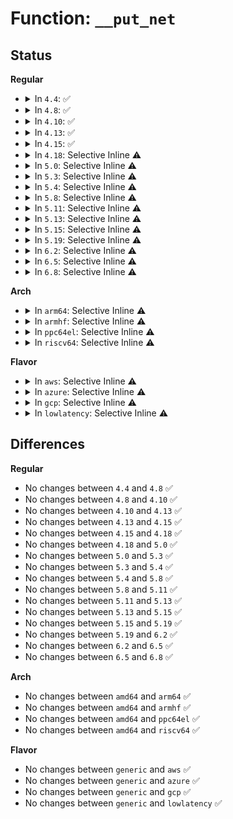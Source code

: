 # Function: <code>__put_net</code>

## Status
<b>Regular</b>
<ul>
<li>
<details>
<summary>In <code>4.4</code>: ✅</summary>

```c
void __put_net(struct net *net);
```

**Collision:** Unique Global

**Inline:** No

**Transformation:** False

**Instances:**

```
In net/core/net_namespace.c (ffffffff8170fbd0)
Location: net/core/net_namespace.c:453
Inline: False
Direct callers:
  - kernel/nsproxy.c:free_nsproxy
  - kernel/audit.c:audit_send_reply_thread
  - kernel/audit.c:audit_send_list
  - fs/proc/proc_net.c:seq_release_net
  - fs/proc/proc_net.c:single_release_net
  - fs/proc/proc_net.c:proc_tgid_net_readdir
  - fs/proc/proc_net.c:proc_tgid_net_lookup
  - fs/proc/proc_net.c:proc_tgid_net_getattr
  - fs/proc/proc_net.c:single_open_net
  - net/core/sock.c:sk_destruct
  - net/core/net_namespace.c:rtnl_net_newid
  - net/core/net_namespace.c:netns_put
  - net/core/net_namespace.c:netns_install
  - net/core/net_namespace.c:rtnl_net_getid
  - net/core/rtnetlink.c:do_setlink
  - net/core/rtnetlink.c:do_setlink
  - net/core/rtnetlink.c:rtnl_newlink
  - net/core/rtnetlink.c:rtnl_newlink
```
**Symbols:**

```
ffffffff8170fbd0-ffffffff8170fc35: __put_net (STB_GLOBAL)
```
</details>
</li>
<li>
<details>
<summary>In <code>4.8</code>: ✅</summary>

```c
void __put_net(struct net *net);
```

**Collision:** Unique Global

**Inline:** No

**Transformation:** False

**Instances:**

```
In net/core/net_namespace.c (ffffffff81777500)
Location: net/core/net_namespace.c:453
Inline: False
Direct callers:
  - kernel/nsproxy.c:free_nsproxy
  - kernel/audit.c:audit_send_reply_thread
  - kernel/audit.c:audit_send_list
  - fs/proc/proc_net.c:proc_tgid_net_readdir
  - fs/proc/proc_net.c:proc_tgid_net_getattr
  - fs/proc/proc_net.c:proc_tgid_net_lookup
  - fs/proc/proc_net.c:single_release_net
  - fs/proc/proc_net.c:seq_release_net
  - fs/proc/proc_net.c:single_open_net
  - drivers/net/ppp/ppp_generic.c:ppp_destroy_channel
  - net/core/sock.c:__sk_destruct
  - net/core/net_namespace.c:netns_install
  - net/core/net_namespace.c:netns_put
  - net/core/net_namespace.c:rtnl_net_getid
  - net/core/net_namespace.c:rtnl_net_newid
  - net/core/rtnetlink.c:rtnl_newlink
  - net/core/rtnetlink.c:rtnl_newlink
  - net/core/rtnetlink.c:do_setlink
  - net/core/rtnetlink.c:do_setlink
```
**Symbols:**

```
ffffffff81777500-ffffffff81777565: __put_net (STB_GLOBAL)
```
</details>
</li>
<li>
<details>
<summary>In <code>4.10</code>: ✅</summary>

```c
void __put_net(struct net *net);
```

**Collision:** Unique Global

**Inline:** No

**Transformation:** False

**Instances:**

```
In net/core/net_namespace.c (ffffffff817a4580)
Location: net/core/net_namespace.c:484
Inline: False
Direct callers:
  - kernel/nsproxy.c:free_nsproxy
  - kernel/audit.c:audit_send_reply_thread
  - kernel/audit.c:audit_send_list
  - fs/proc/proc_net.c:proc_tgid_net_readdir
  - fs/proc/proc_net.c:proc_tgid_net_getattr
  - fs/proc/proc_net.c:proc_tgid_net_lookup
  - fs/proc/proc_net.c:single_release_net
  - fs/proc/proc_net.c:seq_release_net
  - fs/proc/proc_net.c:single_open_net
  - drivers/net/ppp/ppp_generic.c:ppp_destroy_channel
  - net/core/sock.c:__sk_destruct
  - net/core/net_namespace.c:netns_install
  - net/core/net_namespace.c:netns_put
  - net/core/net_namespace.c:rtnl_net_getid
  - net/core/net_namespace.c:rtnl_net_newid
  - net/core/rtnetlink.c:rtnl_newlink
  - net/core/rtnetlink.c:rtnl_newlink
  - net/core/rtnetlink.c:do_setlink
  - net/core/rtnetlink.c:do_setlink
```
**Symbols:**

```
ffffffff817a4580-ffffffff817a45e5: __put_net (STB_GLOBAL)
```
</details>
</li>
<li>
<details>
<summary>In <code>4.13</code>: ✅</summary>

```c
void __put_net(struct net *net);
```

**Collision:** Unique Global

**Inline:** No

**Transformation:** False

**Instances:**

```
In net/core/net_namespace.c (ffffffff817c2720)
Location: net/core/net_namespace.c:523
Inline: False
Direct callers:
  - kernel/nsproxy.c:free_nsproxy
  - kernel/audit.c:audit_receive_msg
  - kernel/audit.c:audit_send_reply_thread
  - kernel/audit.c:audit_send_list
  - kernel/audit.c:kauditd_thread
  - kernel/audit.c:auditd_conn_free
  - fs/proc/proc_net.c:proc_tgid_net_readdir
  - fs/proc/proc_net.c:proc_tgid_net_getattr
  - fs/proc/proc_net.c:proc_tgid_net_lookup
  - fs/proc/proc_net.c:single_release_net
  - fs/proc/proc_net.c:seq_release_net
  - fs/proc/proc_net.c:single_open_net
  - drivers/net/ppp/ppp_generic.c:ppp_destroy_channel
  - net/core/sock.c:__sk_destruct
  - net/core/net_namespace.c:netns_install
  - net/core/net_namespace.c:netns_put
  - net/core/net_namespace.c:rtnl_net_getid
  - net/core/net_namespace.c:rtnl_net_newid
  - net/core/rtnetlink.c:rtnl_newlink
  - net/core/rtnetlink.c:rtnl_newlink
  - net/core/rtnetlink.c:do_setlink
  - net/core/rtnetlink.c:do_setlink
```
**Symbols:**

```
ffffffff817c2720-ffffffff817c2785: __put_net (STB_GLOBAL)
```
</details>
</li>
<li>
<details>
<summary>In <code>4.15</code>: ✅</summary>

```c
void __put_net(struct net *net);
```

**Collision:** Unique Global

**Inline:** No

**Transformation:** False

**Instances:**

```
In net/core/net_namespace.c (ffffffff8183c060)
Location: net/core/net_namespace.c:524
Inline: False
Direct callers:
  - kernel/nsproxy.c:free_nsproxy
  - kernel/audit.c:audit_receive_msg
  - kernel/audit.c:audit_send_reply_thread
  - kernel/audit.c:audit_send_list
  - kernel/audit.c:kauditd_thread
  - kernel/audit.c:auditd_conn_free
  - fs/proc/proc_net.c:proc_tgid_net_readdir
  - fs/proc/proc_net.c:proc_tgid_net_getattr
  - fs/proc/proc_net.c:proc_tgid_net_lookup
  - fs/proc/proc_net.c:single_release_net
  - fs/proc/proc_net.c:seq_release_net
  - fs/proc/proc_net.c:single_open_net
  - drivers/net/ppp/ppp_generic.c:ppp_destroy_channel
  - net/core/sock.c:__sk_destruct
  - net/core/net_namespace.c:netns_install
  - net/core/net_namespace.c:netns_put
  - net/core/net_namespace.c:rtnl_net_getid
  - net/core/net_namespace.c:rtnl_net_newid
  - net/core/rtnetlink.c:rtnl_getlink
  - net/core/rtnetlink.c:rtnl_newlink
  - net/core/rtnetlink.c:rtnl_newlink
  - net/core/rtnetlink.c:rtnl_dellink
  - net/core/rtnetlink.c:do_setlink
  - net/core/rtnetlink.c:rtnl_dump_ifinfo
  - net/core/rtnetlink.c:get_target_net
```
**Symbols:**

```
ffffffff8183c060-ffffffff8183c0c5: __put_net (STB_GLOBAL)
```
</details>
</li>
<li>
<details>
<summary>In <code>4.18</code>: Selective Inline ⚠️</summary>

```c
void __put_net(struct net *net);
```

**Collision:** Unique Global

**Inline:** Selective

**Transformation:** False

**Instances:**

```
In net/core/net_namespace.c (ffffffff81886c00)
Location: net/core/net_namespace.c:591
Inline: True
Direct callers:
  - kernel/nsproxy.c:free_nsproxy
  - kernel/audit.c:audit_receive_msg
  - kernel/audit.c:audit_send_reply_thread
  - kernel/audit.c:audit_send_list
  - kernel/audit.c:kauditd_thread
  - kernel/audit.c:auditd_conn_free
  - fs/proc/proc_net.c:proc_tgid_net_readdir
  - fs/proc/proc_net.c:proc_tgid_net_getattr
  - fs/proc/proc_net.c:proc_tgid_net_lookup
  - fs/proc/proc_net.c:single_release_net
  - fs/proc/proc_net.c:single_open_net
  - fs/proc/proc_net.c:seq_release_net
  - fs/proc/proc_net.c:seq_open_net
  - drivers/net/ppp/ppp_generic.c:ppp_destroy_channel
  - net/core/sock.c:__sk_destruct
  - net/core/net_namespace.c:netns_install
  - net/core/net_namespace.c:netns_put
  - net/core/net_namespace.c:rtnl_net_getid
  - net/core/net_namespace.c:rtnl_net_newid
  - net/core/net_namespace.c:peernet2id_alloc
  - net/core/rtnetlink.c:rtnl_getlink
  - net/core/rtnetlink.c:rtnl_newlink
  - net/core/rtnetlink.c:rtnl_newlink
  - net/core/rtnetlink.c:rtnl_dellink
  - net/core/rtnetlink.c:do_setlink
  - net/core/rtnetlink.c:rtnl_dump_ifinfo
  - net/core/rtnetlink.c:get_target_net
```
**Symbols:**

```
ffffffff81886c00-ffffffff81886c3c: __put_net (STB_GLOBAL)
```
</details>
</li>
<li>
<details>
<summary>In <code>5.0</code>: Selective Inline ⚠️</summary>

```c
void __put_net(struct net *net);
```

**Collision:** Unique Global

**Inline:** Selective

**Transformation:** False

**Instances:**

```
In net/core/net_namespace.c (ffffffff818a72f0)
Location: net/core/net_namespace.c:591
Inline: True
Direct callers:
  - kernel/nsproxy.c:free_nsproxy
  - kernel/audit.c:audit_receive_msg
  - kernel/audit.c:audit_send_reply_thread
  - kernel/audit.c:audit_send_list
  - kernel/audit.c:kauditd_thread
  - kernel/audit.c:auditd_conn_free
  - fs/proc/proc_net.c:proc_tgid_net_readdir
  - fs/proc/proc_net.c:proc_tgid_net_getattr
  - fs/proc/proc_net.c:proc_tgid_net_lookup
  - fs/proc/proc_net.c:single_release_net
  - fs/proc/proc_net.c:single_open_net
  - fs/proc/proc_net.c:seq_release_net
  - fs/proc/proc_net.c:seq_open_net
  - drivers/net/ppp/ppp_generic.c:ppp_destroy_channel
  - net/core/sock.c:__sk_destruct
  - net/core/net_namespace.c:netns_install
  - net/core/net_namespace.c:netns_put
  - net/core/net_namespace.c:rtnl_net_dumpid
  - net/core/net_namespace.c:rtnl_net_getid
  - net/core/net_namespace.c:rtnl_net_getid
  - net/core/net_namespace.c:rtnl_net_newid
  - net/core/net_namespace.c:peernet2id_alloc
  - net/core/rtnetlink.c:rtnl_getlink
  - net/core/rtnetlink.c:__rtnl_newlink
  - net/core/rtnetlink.c:__rtnl_newlink
  - net/core/rtnetlink.c:rtnl_dellink
  - net/core/rtnetlink.c:do_setlink
  - net/core/rtnetlink.c:rtnl_dump_ifinfo
  - net/core/rtnetlink.c:rtnl_get_net_ns_capable
  - net/core/filter.c:__bpf_sk_lookup
  - net/ipv4/devinet.c:inet_dump_ifaddr
  - net/ipv6/addrconf.c:inet6_rtm_getaddr
  - net/ipv6/addrconf.c:inet6_dump_addr
```
**Symbols:**

```
ffffffff818a72f0-ffffffff818a732c: __put_net (STB_GLOBAL)
```
</details>
</li>
<li>
<details>
<summary>In <code>5.3</code>: Selective Inline ⚠️</summary>

```c
void __put_net(struct net *net);
```

**Collision:** Unique Global

**Inline:** Selective

**Transformation:** False

**Instances:**

```
In net/core/net_namespace.c (ffffffff818f2a40)
Location: net/core/net_namespace.c:635
Inline: True
Direct callers:
  - kernel/nsproxy.c:free_nsproxy
  - kernel/audit.c:audit_receive_msg
  - kernel/audit.c:audit_send_reply_thread
  - kernel/audit.c:audit_send_list
  - kernel/audit.c:kauditd_thread
  - kernel/audit.c:auditd_conn_free
  - fs/fs_context.c:put_fs_context
  - fs/proc/proc_net.c:proc_tgid_net_readdir
  - fs/proc/proc_net.c:proc_tgid_net_getattr
  - fs/proc/proc_net.c:proc_tgid_net_lookup
  - fs/proc/proc_net.c:single_release_net
  - fs/proc/proc_net.c:single_open_net
  - fs/proc/proc_net.c:seq_release_net
  - fs/proc/proc_net.c:seq_open_net
  - drivers/net/ppp/ppp_generic.c:ppp_destroy_channel
  - net/core/sock.c:__sk_destruct
  - net/core/net_namespace.c:netns_install
  - net/core/net_namespace.c:netns_put
  - net/core/net_namespace.c:rtnl_net_dumpid
  - net/core/net_namespace.c:rtnl_net_getid
  - net/core/net_namespace.c:rtnl_net_getid
  - net/core/net_namespace.c:rtnl_net_newid
  - net/core/net_namespace.c:peernet2id_alloc
  - net/core/flow_dissector.c:skb_flow_dissector_prog_query
  - net/core/rtnetlink.c:rtnl_getlink
  - net/core/rtnetlink.c:__rtnl_newlink
  - net/core/rtnetlink.c:__rtnl_newlink
  - net/core/rtnetlink.c:rtnl_dellink
  - net/core/rtnetlink.c:do_setlink
  - net/core/rtnetlink.c:rtnl_dump_ifinfo
  - net/core/rtnetlink.c:rtnl_get_net_ns_capable
  - net/core/filter.c:__bpf_skc_lookup
  - net/ipv4/devinet.c:inet_dump_ifaddr
  - net/ipv6/addrconf.c:inet6_rtm_getaddr
  - net/ipv6/addrconf.c:inet6_dump_addr
```
**Symbols:**

```
ffffffff818f2a40-ffffffff818f2a7c: __put_net (STB_GLOBAL)
```
</details>
</li>
<li>
<details>
<summary>In <code>5.4</code>: Selective Inline ⚠️</summary>

```c
void __put_net(struct net *net);
```

**Collision:** Unique Global

**Inline:** Selective

**Transformation:** False

**Instances:**

```
In net/core/net_namespace.c (ffffffff819249a0)
Location: net/core/net_namespace.c:638
Inline: True
Direct callers:
  - kernel/nsproxy.c:free_nsproxy
  - kernel/audit.c:audit_receive_msg
  - kernel/audit.c:audit_send_reply_thread
  - kernel/audit.c:audit_send_list
  - kernel/audit.c:kauditd_thread
  - kernel/audit.c:auditd_conn_free
  - fs/fs_context.c:put_fs_context
  - fs/proc/proc_net.c:proc_tgid_net_readdir
  - fs/proc/proc_net.c:proc_tgid_net_getattr
  - fs/proc/proc_net.c:proc_tgid_net_lookup
  - fs/proc/proc_net.c:single_release_net
  - fs/proc/proc_net.c:single_open_net
  - fs/proc/proc_net.c:seq_release_net
  - fs/proc/proc_net.c:seq_open_net
  - drivers/net/ppp/ppp_generic.c:ppp_destroy_channel
  - net/core/sock.c:__sk_destruct
  - net/core/net_namespace.c:netns_install
  - net/core/net_namespace.c:netns_put
  - net/core/net_namespace.c:rtnl_net_dumpid
  - net/core/net_namespace.c:rtnl_net_getid
  - net/core/net_namespace.c:rtnl_net_getid
  - net/core/net_namespace.c:rtnl_net_newid
  - net/core/net_namespace.c:peernet2id_alloc
  - net/core/flow_dissector.c:skb_flow_dissector_prog_query
  - net/core/rtnetlink.c:rtnl_getlink
  - net/core/rtnetlink.c:__rtnl_newlink
  - net/core/rtnetlink.c:__rtnl_newlink
  - net/core/rtnetlink.c:rtnl_dellink
  - net/core/rtnetlink.c:do_setlink
  - net/core/rtnetlink.c:rtnl_dump_ifinfo
  - net/core/rtnetlink.c:rtnl_get_net_ns_capable
  - net/core/filter.c:__bpf_skc_lookup
  - net/ipv4/devinet.c:inet_dump_ifaddr
  - net/ipv6/addrconf.c:inet6_rtm_getaddr
  - net/ipv6/addrconf.c:inet6_dump_addr
```
**Symbols:**

```
ffffffff819249a0-ffffffff819249dc: __put_net (STB_GLOBAL)
```
</details>
</li>
<li>
<details>
<summary>In <code>5.8</code>: Selective Inline ⚠️</summary>

```c
void __put_net(struct net *net);
```

**Collision:** Unique Global

**Inline:** Selective

**Transformation:** False

**Instances:**

```
In net/core/net_namespace.c (ffffffff819f8d46)
Location: net/core/net_namespace.c:644
Inline: True
Inline callers:
  - net/core/net_namespace.c:netns_install
  - net/core/net_namespace.c:netns_install
  - net/core/net_namespace.c:netns_put
  - net/core/net_namespace.c:netns_put
  - net/core/net_namespace.c:rtnl_net_dumpid
  - net/core/net_namespace.c:rtnl_net_dumpid
  - net/core/net_namespace.c:rtnl_net_getid
  - net/core/net_namespace.c:rtnl_net_getid
  - net/core/net_namespace.c:rtnl_net_getid
  - net/core/net_namespace.c:rtnl_net_getid
  - net/core/net_namespace.c:rtnl_net_newid
  - net/core/net_namespace.c:rtnl_net_newid
  - net/core/net_namespace.c:peernet2id_alloc
  - net/core/net_namespace.c:peernet2id_alloc
Direct callers:
  - kernel/nsproxy.c:free_nsproxy
  - kernel/nsproxy.c:create_new_namespaces
  - kernel/audit.c:audit_send_reply_thread
  - kernel/audit.c:audit_send_list_thread
  - kernel/audit.c:kauditd_thread
  - kernel/audit.c:auditd_conn_free
  - kernel/auditfilter.c:audit_list_rules_send
  - kernel/bpf/net_namespace.c:netns_bpf_link_create
  - kernel/bpf/net_namespace.c:netns_bpf_link_create
  - kernel/bpf/net_namespace.c:netns_bpf_prog_query
  - fs/fs_context.c:put_fs_context
  - fs/proc/proc_net.c:proc_tgid_net_readdir
  - fs/proc/proc_net.c:proc_tgid_net_getattr
  - fs/proc/proc_net.c:proc_tgid_net_lookup
  - fs/proc/proc_net.c:single_release_net
  - fs/proc/proc_net.c:single_open_net
  - fs/proc/proc_net.c:bpf_iter_fini_seq_net
  - fs/proc/proc_net.c:seq_release_net
  - fs/proc/proc_net.c:seq_open_net
  - drivers/net/ppp/ppp_generic.c:ppp_destroy_channel
  - net/core/sock.c:__sk_destruct
  - net/core/rtnetlink.c:rtnl_getlink
  - net/core/rtnetlink.c:__rtnl_newlink
  - net/core/rtnetlink.c:__rtnl_newlink
  - net/core/rtnetlink.c:rtnl_dellink
  - net/core/rtnetlink.c:do_setlink
  - net/core/rtnetlink.c:rtnl_dump_ifinfo
  - net/core/rtnetlink.c:rtnl_get_net_ns_capable
  - net/core/filter.c:__bpf_skc_lookup
  - net/core/devlink.c:devlink_nl_cmd_reload
  - net/core/devlink.c:devlink_netns_get
  - net/ipv4/devinet.c:inet_dump_ifaddr
  - net/ipv6/addrconf.c:inet6_rtm_getaddr
  - net/ipv6/addrconf.c:inet6_dump_addr
```
**Symbols:**

```
ffffffff819f7fb0-ffffffff819f7fec: __put_net (STB_GLOBAL)
```
</details>
</li>
<li>
<details>
<summary>In <code>5.11</code>: Selective Inline ⚠️</summary>

```c
void __put_net(struct net *net);
```

**Collision:** Unique Global

**Inline:** Selective

**Transformation:** False

**Instances:**

```
In net/core/net_namespace.c (ffffffff819f881c)
Location: net/core/net_namespace.c:645
Inline: True
Inline callers:
  - net/core/net_namespace.c:netns_install
  - net/core/net_namespace.c:netns_install
  - net/core/net_namespace.c:netns_put
  - net/core/net_namespace.c:netns_put
  - net/core/net_namespace.c:rtnl_net_dumpid
  - net/core/net_namespace.c:rtnl_net_dumpid
  - net/core/net_namespace.c:rtnl_net_getid
  - net/core/net_namespace.c:rtnl_net_getid
  - net/core/net_namespace.c:rtnl_net_getid
  - net/core/net_namespace.c:rtnl_net_getid
  - net/core/net_namespace.c:rtnl_net_newid
  - net/core/net_namespace.c:rtnl_net_newid
  - net/core/net_namespace.c:peernet2id_alloc
  - net/core/net_namespace.c:peernet2id_alloc
Direct callers:
  - kernel/nsproxy.c:free_nsproxy
  - kernel/nsproxy.c:create_new_namespaces
  - kernel/audit.c:audit_send_reply_thread
  - kernel/audit.c:audit_send_list_thread
  - kernel/audit.c:kauditd_thread
  - kernel/audit.c:auditd_conn_free
  - kernel/auditfilter.c:audit_list_rules_send
  - kernel/bpf/net_namespace.c:netns_bpf_link_create
  - kernel/bpf/net_namespace.c:netns_bpf_link_create
  - kernel/bpf/net_namespace.c:netns_bpf_prog_query
  - fs/fs_context.c:put_fs_context
  - fs/proc/proc_net.c:proc_tgid_net_readdir
  - fs/proc/proc_net.c:proc_tgid_net_getattr
  - fs/proc/proc_net.c:proc_tgid_net_lookup
  - fs/proc/proc_net.c:single_release_net
  - fs/proc/proc_net.c:single_open_net
  - fs/proc/proc_net.c:bpf_iter_fini_seq_net
  - fs/proc/proc_net.c:seq_release_net
  - fs/proc/proc_net.c:seq_open_net
  - drivers/net/ppp/ppp_generic.c:ppp_destroy_channel
  - net/core/sock.c:__sk_destruct
  - net/core/rtnetlink.c:rtnl_getlink
  - net/core/rtnetlink.c:__rtnl_newlink
  - net/core/rtnetlink.c:__rtnl_newlink
  - net/core/rtnetlink.c:rtnl_dellink
  - net/core/rtnetlink.c:do_setlink
  - net/core/rtnetlink.c:rtnl_dump_ifinfo
  - net/core/rtnetlink.c:rtnl_get_net_ns_capable
  - net/core/filter.c:__bpf_skc_lookup
  - net/core/devlink.c:devlink_nl_cmd_reload
  - net/core/devlink.c:devlink_netns_get
  - net/ipv4/devinet.c:inet_dump_ifaddr
  - net/ipv6/addrconf.c:inet6_rtm_getaddr
  - net/ipv6/addrconf.c:inet6_dump_addr
```
**Symbols:**

```
ffffffff819f7a10-ffffffff819f7a4c: __put_net (STB_GLOBAL)
```
</details>
</li>
<li>
<details>
<summary>In <code>5.13</code>: Selective Inline ⚠️</summary>

```c
void __put_net(struct net *net);
```

**Collision:** Unique Global

**Inline:** Selective

**Transformation:** False

**Instances:**

```
In net/core/net_namespace.c (ffffffff819df04c)
Location: net/core/net_namespace.c:636
Inline: True
Inline callers:
  - net/core/net_namespace.c:netns_install
  - net/core/net_namespace.c:netns_install
  - net/core/net_namespace.c:netns_put
  - net/core/net_namespace.c:netns_put
  - net/core/net_namespace.c:rtnl_net_dumpid
  - net/core/net_namespace.c:rtnl_net_dumpid
  - net/core/net_namespace.c:rtnl_net_getid
  - net/core/net_namespace.c:rtnl_net_getid
  - net/core/net_namespace.c:rtnl_net_getid
  - net/core/net_namespace.c:rtnl_net_getid
  - net/core/net_namespace.c:rtnl_net_newid
  - net/core/net_namespace.c:rtnl_net_newid
  - net/core/net_namespace.c:peernet2id_alloc
  - net/core/net_namespace.c:peernet2id_alloc
Direct callers:
  - kernel/nsproxy.c:free_nsproxy
  - kernel/nsproxy.c:create_new_namespaces
  - kernel/audit.c:audit_send_reply_thread
  - kernel/audit.c:audit_send_list_thread
  - kernel/audit.c:kauditd_thread
  - kernel/audit.c:auditd_conn_free
  - kernel/auditfilter.c:audit_list_rules_send
  - kernel/bpf/net_namespace.c:netns_bpf_link_create
  - kernel/bpf/net_namespace.c:netns_bpf_link_create
  - kernel/bpf/net_namespace.c:netns_bpf_prog_query
  - fs/fs_context.c:put_fs_context
  - fs/proc/proc_net.c:proc_tgid_net_readdir
  - fs/proc/proc_net.c:proc_tgid_net_getattr
  - fs/proc/proc_net.c:proc_tgid_net_lookup
  - fs/proc/proc_net.c:single_release_net
  - fs/proc/proc_net.c:single_open_net
  - fs/proc/proc_net.c:bpf_iter_fini_seq_net
  - fs/proc/proc_net.c:seq_release_net
  - fs/proc/proc_net.c:seq_open_net
  - drivers/net/ppp/ppp_generic.c:ppp_destroy_channel
  - net/core/sock.c:__sk_destruct
  - net/core/rtnetlink.c:rtnl_getlink
  - net/core/rtnetlink.c:__rtnl_newlink
  - net/core/rtnetlink.c:__rtnl_newlink
  - net/core/rtnetlink.c:rtnl_dellink
  - net/core/rtnetlink.c:do_setlink
  - net/core/rtnetlink.c:rtnl_dump_ifinfo
  - net/core/rtnetlink.c:rtnl_get_net_ns_capable
  - net/core/filter.c:__bpf_skc_lookup
  - net/core/devlink.c:devlink_nl_cmd_reload
  - net/core/devlink.c:devlink_nl_cmd_reload
  - net/ipv4/devinet.c:inet_dump_ifaddr
  - net/ipv6/addrconf.c:inet6_rtm_getaddr
  - net/ipv6/addrconf.c:inet6_dump_addr
```
**Symbols:**

```
ffffffff819ddb90-ffffffff819ddbcc: __put_net (STB_GLOBAL)
```
</details>
</li>
<li>
<details>
<summary>In <code>5.15</code>: Selective Inline ⚠️</summary>

```c
void __put_net(struct net *net);
```

**Collision:** Unique Global

**Inline:** Selective

**Transformation:** False

**Instances:**

```
In net/core/net_namespace.c (ffffffff81a8f42c)
Location: net/core/net_namespace.c:638
Inline: True
Inline callers:
  - net/core/net_namespace.c:netns_install
  - net/core/net_namespace.c:netns_install
  - net/core/net_namespace.c:netns_put
  - net/core/net_namespace.c:netns_put
  - net/core/net_namespace.c:rtnl_net_dumpid
  - net/core/net_namespace.c:rtnl_net_dumpid
  - net/core/net_namespace.c:rtnl_net_getid
  - net/core/net_namespace.c:rtnl_net_getid
  - net/core/net_namespace.c:rtnl_net_getid
  - net/core/net_namespace.c:rtnl_net_getid
  - net/core/net_namespace.c:rtnl_net_newid
  - net/core/net_namespace.c:rtnl_net_newid
  - net/core/net_namespace.c:peernet2id_alloc
  - net/core/net_namespace.c:peernet2id_alloc
Direct callers:
  - kernel/nsproxy.c:free_nsproxy
  - kernel/nsproxy.c:create_new_namespaces
  - kernel/audit.c:audit_send_reply_thread
  - kernel/audit.c:audit_send_list_thread
  - kernel/audit.c:kauditd_thread
  - kernel/audit.c:auditd_conn_free
  - kernel/auditfilter.c:audit_list_rules_send
  - kernel/bpf/net_namespace.c:netns_bpf_link_create
  - kernel/bpf/net_namespace.c:netns_bpf_link_create
  - kernel/bpf/net_namespace.c:netns_bpf_prog_query
  - fs/fs_context.c:put_fs_context
  - fs/proc/proc_net.c:proc_tgid_net_readdir
  - fs/proc/proc_net.c:proc_tgid_net_getattr
  - fs/proc/proc_net.c:proc_tgid_net_lookup
  - fs/proc/proc_net.c:single_release_net
  - fs/proc/proc_net.c:single_open_net
  - fs/proc/proc_net.c:bpf_iter_fini_seq_net
  - fs/proc/proc_net.c:seq_release_net
  - fs/proc/proc_net.c:seq_open_net
  - drivers/net/ppp/ppp_generic.c:ppp_destroy_channel
  - net/core/sock.c:__sk_destruct
  - net/core/rtnetlink.c:rtnl_getlink
  - net/core/rtnetlink.c:__rtnl_newlink
  - net/core/rtnetlink.c:__rtnl_newlink
  - net/core/rtnetlink.c:rtnl_dellink
  - net/core/rtnetlink.c:do_setlink
  - net/core/rtnetlink.c:rtnl_dump_ifinfo
  - net/core/rtnetlink.c:rtnl_get_net_ns_capable
  - net/core/filter.c:__bpf_skc_lookup
  - net/core/devlink.c:devlink_nl_cmd_reload
  - net/core/devlink.c:devlink_nl_cmd_reload
  - net/ipv4/devinet.c:inet_dump_ifaddr
  - net/ipv6/addrconf.c:inet6_rtm_getaddr
  - net/ipv6/addrconf.c:inet6_dump_addr
```
**Symbols:**

```
ffffffff81a8de10-ffffffff81a8de4c: __put_net (STB_GLOBAL)
```
</details>
</li>
<li>
<details>
<summary>In <code>5.19</code>: Selective Inline ⚠️</summary>

```c
void __put_net(struct net *net);
```

**Collision:** Unique Global

**Inline:** Selective

**Transformation:** False

**Instances:**

```
In net/core/net_namespace.c (ffffffff81c05296)
Location: net/core/net_namespace.c:637
Inline: True
Inline callers:
  - net/core/net_namespace.c:netns_install
  - net/core/net_namespace.c:netns_install
  - net/core/net_namespace.c:netns_put
  - net/core/net_namespace.c:netns_put
  - net/core/net_namespace.c:rtnl_net_dumpid
  - net/core/net_namespace.c:rtnl_net_dumpid
  - net/core/net_namespace.c:rtnl_net_getid
  - net/core/net_namespace.c:rtnl_net_getid
  - net/core/net_namespace.c:rtnl_net_getid
  - net/core/net_namespace.c:rtnl_net_getid
  - net/core/net_namespace.c:rtnl_net_newid
  - net/core/net_namespace.c:rtnl_net_newid
  - net/core/net_namespace.c:peernet2id_alloc
  - net/core/net_namespace.c:peernet2id_alloc
Direct callers:
  - kernel/nsproxy.c:free_nsproxy
  - kernel/nsproxy.c:create_new_namespaces
  - kernel/audit.c:audit_send_reply_thread
  - kernel/audit.c:audit_send_list_thread
  - kernel/audit.c:kauditd_thread
  - kernel/audit.c:auditd_conn_free
  - kernel/auditfilter.c:audit_list_rules_send
  - kernel/bpf/net_namespace.c:netns_bpf_link_create
  - kernel/bpf/net_namespace.c:netns_bpf_link_create
  - kernel/bpf/net_namespace.c:netns_bpf_prog_query
  - fs/fs_context.c:put_fs_context
  - fs/proc/proc_net.c:proc_tgid_net_readdir
  - fs/proc/proc_net.c:proc_tgid_net_getattr
  - fs/proc/proc_net.c:proc_tgid_net_lookup
  - fs/proc/proc_net.c:single_release_net
  - fs/proc/proc_net.c:single_open_net
  - fs/proc/proc_net.c:bpf_iter_fini_seq_net
  - fs/proc/proc_net.c:seq_release_net
  - fs/proc/proc_net.c:seq_open_net
  - net/core/sock.c:__sk_destruct
  - net/core/rtnetlink.c:rtnl_getlink
  - net/core/rtnetlink.c:rtnl_newlink_create
  - net/core/rtnetlink.c:rtnl_newlink_create
  - net/core/rtnetlink.c:rtnl_dellink
  - net/core/rtnetlink.c:do_setlink
  - net/core/rtnetlink.c:rtnl_dump_ifinfo
  - net/core/rtnetlink.c:rtnl_get_net_ns_capable
  - net/core/filter.c:__bpf_skc_lookup
  - net/core/devlink.c:devlink_nl_cmd_reload
  - net/core/devlink.c:devlink_nl_cmd_reload
  - net/ipv4/devinet.c:inet_dump_ifaddr
  - net/ipv6/addrconf.c:inet6_rtm_getaddr
  - net/ipv6/addrconf.c:inet6_dump_addr
```
**Symbols:**

```
ffffffff81c03a50-ffffffff81c03aa4: __put_net (STB_GLOBAL)
```
</details>
</li>
<li>
<details>
<summary>In <code>6.2</code>: Selective Inline ⚠️</summary>

```c
void __put_net(struct net *net);
```

**Collision:** Unique Global

**Inline:** Selective

**Transformation:** False

**Instances:**

```
In net/core/net_namespace.c (ffffffff81db4b26)
Location: net/core/net_namespace.c:656
Inline: True
Inline callers:
  - net/core/net_namespace.c:netns_install
  - net/core/net_namespace.c:netns_install
  - net/core/net_namespace.c:netns_put
  - net/core/net_namespace.c:netns_put
  - net/core/net_namespace.c:rtnl_net_dumpid
  - net/core/net_namespace.c:rtnl_net_dumpid
  - net/core/net_namespace.c:rtnl_net_getid
  - net/core/net_namespace.c:rtnl_net_getid
  - net/core/net_namespace.c:rtnl_net_getid
  - net/core/net_namespace.c:rtnl_net_getid
  - net/core/net_namespace.c:rtnl_net_newid
  - net/core/net_namespace.c:rtnl_net_newid
  - net/core/net_namespace.c:peernet2id_alloc
  - net/core/net_namespace.c:peernet2id_alloc
Direct callers:
  - kernel/nsproxy.c:free_nsproxy
  - kernel/nsproxy.c:create_new_namespaces
  - kernel/audit.c:audit_send_reply_thread
  - kernel/audit.c:audit_send_list_thread
  - kernel/audit.c:kauditd_thread
  - kernel/audit.c:auditd_conn_free
  - kernel/auditfilter.c:audit_list_rules_send
  - kernel/bpf/net_namespace.c:netns_bpf_link_create
  - kernel/bpf/net_namespace.c:netns_bpf_link_create
  - kernel/bpf/net_namespace.c:netns_bpf_prog_query
  - fs/fs_context.c:put_fs_context
  - fs/proc/proc_net.c:proc_tgid_net_readdir
  - fs/proc/proc_net.c:proc_tgid_net_getattr
  - fs/proc/proc_net.c:proc_tgid_net_lookup
  - fs/proc/proc_net.c:single_release_net
  - fs/proc/proc_net.c:single_open_net
  - fs/proc/proc_net.c:bpf_iter_fini_seq_net
  - fs/proc/proc_net.c:seq_release_net
  - fs/proc/proc_net.c:seq_open_net
  - net/core/sock.c:__sk_destruct
  - net/core/rtnetlink.c:rtnl_getlink
  - net/core/rtnetlink.c:rtnl_newlink_create
  - net/core/rtnetlink.c:rtnl_newlink_create
  - net/core/rtnetlink.c:rtnl_dellink
  - net/core/rtnetlink.c:do_setlink
  - net/core/rtnetlink.c:rtnl_dump_ifinfo
  - net/core/rtnetlink.c:rtnl_get_net_ns_capable
  - net/core/filter.c:__bpf_skc_lookup
  - net/core/devlink.c:devlink_nl_cmd_reload
  - net/core/devlink.c:devlink_nl_cmd_reload
  - net/ipv4/devinet.c:inet_dump_ifaddr
  - net/ipv6/addrconf.c:inet6_rtm_getaddr
  - net/ipv6/addrconf.c:inet6_dump_addr
```
**Symbols:**

```
ffffffff81db30f0-ffffffff81db3144: __put_net (STB_GLOBAL)
```
</details>
</li>
<li>
<details>
<summary>In <code>6.5</code>: Selective Inline ⚠️</summary>

```c
void __put_net(struct net *net);
```

**Collision:** Unique Global

**Inline:** Selective

**Transformation:** False

**Instances:**

```
In net/core/net_namespace.c (ffffffff81e251c6)
Location: net/core/net_namespace.c:657
Inline: True
Inline callers:
  - net/core/net_namespace.c:netns_install
  - net/core/net_namespace.c:netns_install
  - net/core/net_namespace.c:netns_put
  - net/core/net_namespace.c:netns_put
  - net/core/net_namespace.c:rtnl_net_dumpid
  - net/core/net_namespace.c:rtnl_net_dumpid
  - net/core/net_namespace.c:rtnl_net_getid
  - net/core/net_namespace.c:rtnl_net_getid
  - net/core/net_namespace.c:rtnl_net_getid
  - net/core/net_namespace.c:rtnl_net_getid
  - net/core/net_namespace.c:rtnl_net_newid
  - net/core/net_namespace.c:rtnl_net_newid
  - net/core/net_namespace.c:peernet2id_alloc
  - net/core/net_namespace.c:peernet2id_alloc
Direct callers:
  - kernel/nsproxy.c:free_nsproxy
  - kernel/nsproxy.c:create_new_namespaces
  - kernel/audit.c:audit_send_reply_thread
  - kernel/audit.c:audit_send_list_thread
  - kernel/audit.c:kauditd_thread
  - kernel/audit.c:auditd_conn_free
  - kernel/auditfilter.c:audit_list_rules_send
  - kernel/bpf/net_namespace.c:netns_bpf_link_create
  - kernel/bpf/net_namespace.c:netns_bpf_link_create
  - kernel/bpf/net_namespace.c:netns_bpf_prog_query
  - fs/fs_context.c:put_fs_context
  - fs/proc/proc_net.c:proc_tgid_net_readdir
  - fs/proc/proc_net.c:proc_tgid_net_getattr
  - fs/proc/proc_net.c:proc_tgid_net_lookup
  - fs/proc/proc_net.c:single_release_net
  - fs/proc/proc_net.c:single_open_net
  - fs/proc/proc_net.c:bpf_iter_fini_seq_net
  - fs/proc/proc_net.c:seq_release_net
  - fs/proc/proc_net.c:seq_open_net
  - net/core/sock.c:__sk_destruct
  - net/core/rtnetlink.c:rtnl_getlink
  - net/core/rtnetlink.c:rtnl_newlink_create
  - net/core/rtnetlink.c:rtnl_newlink_create
  - net/core/rtnetlink.c:rtnl_dellink
  - net/core/rtnetlink.c:do_setlink
  - net/core/rtnetlink.c:rtnl_dump_ifinfo
  - net/core/rtnetlink.c:rtnl_get_net_ns_capable
  - net/core/filter.c:__bpf_skc_lookup
  - net/ipv4/devinet.c:inet_dump_ifaddr
  - net/ipv6/addrconf.c:inet6_rtm_getaddr
  - net/ipv6/addrconf.c:inet6_dump_addr
  - net/devlink/dev.c:devlink_nl_cmd_reload
  - net/devlink/dev.c:devlink_nl_cmd_reload
```
**Symbols:**

```
ffffffff81e236c0-ffffffff81e23714: __put_net (STB_GLOBAL)
```
</details>
</li>
<li>
<details>
<summary>In <code>6.8</code>: Selective Inline ⚠️</summary>

```c
void __put_net(struct net *net);
```

**Collision:** Unique Global

**Inline:** Selective

**Transformation:** False

**Instances:**

```
In net/core/net_namespace.c (ffffffff81ee3126)
Location: net/core/net_namespace.c:661
Inline: True
Inline callers:
  - net/core/net_namespace.c:netns_install
  - net/core/net_namespace.c:netns_install
  - net/core/net_namespace.c:netns_put
  - net/core/net_namespace.c:netns_put
  - net/core/net_namespace.c:rtnl_net_dumpid
  - net/core/net_namespace.c:rtnl_net_dumpid
  - net/core/net_namespace.c:rtnl_net_getid
  - net/core/net_namespace.c:rtnl_net_getid
  - net/core/net_namespace.c:rtnl_net_getid
  - net/core/net_namespace.c:rtnl_net_getid
  - net/core/net_namespace.c:rtnl_net_newid
  - net/core/net_namespace.c:rtnl_net_newid
  - net/core/net_namespace.c:peernet2id_alloc
  - net/core/net_namespace.c:peernet2id_alloc
Direct callers:
  - kernel/nsproxy.c:free_nsproxy
  - kernel/nsproxy.c:create_new_namespaces
  - kernel/audit.c:audit_send_reply_thread
  - kernel/audit.c:audit_send_list_thread
  - kernel/audit.c:kauditd_thread
  - kernel/audit.c:auditd_conn_free
  - kernel/auditfilter.c:audit_list_rules_send
  - kernel/bpf/net_namespace.c:netns_bpf_link_create
  - kernel/bpf/net_namespace.c:netns_bpf_link_create
  - kernel/bpf/net_namespace.c:netns_bpf_prog_query
  - fs/fs_context.c:put_fs_context
  - fs/proc/proc_net.c:proc_tgid_net_readdir
  - fs/proc/proc_net.c:proc_tgid_net_getattr
  - fs/proc/proc_net.c:proc_tgid_net_lookup
  - fs/proc/proc_net.c:single_release_net
  - fs/proc/proc_net.c:single_open_net
  - fs/proc/proc_net.c:bpf_iter_fini_seq_net
  - fs/proc/proc_net.c:seq_release_net
  - fs/proc/proc_net.c:seq_open_net
  - drivers/net/netkit.c:netkit_new_link
  - drivers/net/netkit.c:netkit_new_link
  - net/core/sock.c:__sk_destruct
  - net/core/rtnetlink.c:rtnl_getlink
  - net/core/rtnetlink.c:rtnl_newlink_create
  - net/core/rtnetlink.c:rtnl_newlink_create
  - net/core/rtnetlink.c:rtnl_dellink
  - net/core/rtnetlink.c:do_setlink
  - net/core/rtnetlink.c:rtnl_dump_ifinfo
  - net/core/rtnetlink.c:rtnl_get_net_ns_capable
  - net/core/filter.c:__bpf_skc_lookup
  - net/ipv4/devinet.c:inet_dump_ifaddr
  - net/xfrm/xfrm_state_bpf.c:bpf_xdp_get_xfrm_state
  - net/ipv6/addrconf.c:inet6_rtm_getaddr
  - net/ipv6/addrconf.c:inet6_dump_addr
  - net/devlink/dev.c:devlink_nl_reload_doit
  - net/devlink/dev.c:devlink_nl_reload_doit
```
**Symbols:**

```
ffffffff81ee1620-ffffffff81ee1674: __put_net (STB_GLOBAL)
```
</details>
</li>
</ul>
<b>Arch</b>
<ul>
<li>
<details>
<summary>In <code>arm64</code>: Selective Inline ⚠️</summary>

```c
void __put_net(struct net *net);
```

**Collision:** Unique Global

**Inline:** Selective

**Transformation:** False

**Instances:**

```
In net/core/net_namespace.c (ffff800010bc0440)
Location: net/core/net_namespace.c:638
Inline: True
Direct callers:
  - kernel/nsproxy.c:free_nsproxy
  - kernel/audit.c:audit_receive_msg
  - kernel/audit.c:audit_send_reply_thread
  - kernel/audit.c:audit_send_list
  - kernel/audit.c:kauditd_thread
  - kernel/audit.c:auditd_conn_free
  - fs/fs_context.c:put_fs_context
  - fs/proc/proc_net.c:proc_tgid_net_readdir
  - fs/proc/proc_net.c:proc_tgid_net_getattr
  - fs/proc/proc_net.c:proc_tgid_net_lookup
  - fs/proc/proc_net.c:single_release_net
  - fs/proc/proc_net.c:single_open_net
  - fs/proc/proc_net.c:seq_release_net
  - fs/proc/proc_net.c:seq_open_net
  - drivers/net/ppp/ppp_generic.c:ppp_destroy_channel
  - net/core/sock.c:__sk_destruct
  - net/core/net_namespace.c:netns_install
  - net/core/net_namespace.c:netns_put
  - net/core/net_namespace.c:rtnl_net_dumpid
  - net/core/net_namespace.c:rtnl_net_getid
  - net/core/net_namespace.c:rtnl_net_getid
  - net/core/net_namespace.c:rtnl_net_newid
  - net/core/net_namespace.c:peernet2id_alloc
  - net/core/flow_dissector.c:skb_flow_dissector_prog_query
  - net/core/rtnetlink.c:rtnl_getlink
  - net/core/rtnetlink.c:__rtnl_newlink
  - net/core/rtnetlink.c:__rtnl_newlink
  - net/core/rtnetlink.c:rtnl_dellink
  - net/core/rtnetlink.c:do_setlink
  - net/core/rtnetlink.c:rtnl_dump_ifinfo
  - net/core/rtnetlink.c:rtnl_get_net_ns_capable
  - net/core/filter.c:__bpf_skc_lookup
  - net/ipv4/devinet.c:inet_dump_ifaddr
  - net/ipv6/addrconf.c:inet6_rtm_getaddr
  - net/ipv6/addrconf.c:inet6_dump_addr
```
**Symbols:**

```
ffff800010bc0440-ffff800010bc04a8: __put_net (STB_GLOBAL)
```
</details>
</li>
<li>
<details>
<summary>In <code>armhf</code>: Selective Inline ⚠️</summary>

```c
void __put_net(struct net *net);
```

**Collision:** Unique Global

**Inline:** Selective

**Transformation:** False

**Instances:**

```
In net/core/net_namespace.c (c0cdbec4)
Location: net/core/net_namespace.c:638
Inline: True
Direct callers:
  - kernel/nsproxy.c:free_nsproxy
  - kernel/audit.c:audit_receive_msg
  - kernel/audit.c:audit_send_reply_thread
  - kernel/audit.c:audit_send_list
  - kernel/audit.c:kauditd_thread
  - kernel/audit.c:auditd_conn_free
  - fs/fs_context.c:put_fs_context
  - fs/proc/proc_net.c:proc_tgid_net_readdir
  - fs/proc/proc_net.c:proc_tgid_net_getattr
  - fs/proc/proc_net.c:proc_tgid_net_lookup
  - fs/proc/proc_net.c:single_release_net
  - fs/proc/proc_net.c:single_open_net
  - fs/proc/proc_net.c:seq_release_net
  - fs/proc/proc_net.c:seq_open_net
  - drivers/net/ppp/ppp_generic.c:ppp_destroy_channel
  - net/core/sock.c:__sk_destruct
  - net/core/net_namespace.c:netns_install
  - net/core/net_namespace.c:netns_put
  - net/core/net_namespace.c:rtnl_net_dumpid
  - net/core/net_namespace.c:rtnl_net_getid
  - net/core/net_namespace.c:rtnl_net_getid
  - net/core/net_namespace.c:rtnl_net_newid
  - net/core/net_namespace.c:peernet2id_alloc
  - net/core/flow_dissector.c:skb_flow_dissector_prog_query
  - net/core/rtnetlink.c:rtnl_getlink
  - net/core/rtnetlink.c:__rtnl_newlink
  - net/core/rtnetlink.c:__rtnl_newlink
  - net/core/rtnetlink.c:rtnl_dellink
  - net/core/rtnetlink.c:do_setlink
  - net/core/rtnetlink.c:rtnl_dump_ifinfo
  - net/core/rtnetlink.c:rtnl_get_net_ns_capable
  - net/core/filter.c:__bpf_skc_lookup
  - net/ipv4/devinet.c:inet_dump_ifaddr
  - net/ipv6/addrconf.c:inet6_rtm_getaddr
  - net/ipv6/addrconf.c:inet6_dump_addr
```
**Symbols:**

```
c0cdbec4-c0cdbf10: __put_net (STB_GLOBAL)
```
</details>
</li>
<li>
<details>
<summary>In <code>ppc64el</code>: Selective Inline ⚠️</summary>

```c
void __put_net(struct net *net);
```

**Collision:** Unique Global

**Inline:** Selective

**Transformation:** False

**Instances:**

```
In net/core/net_namespace.c (c000000000c99c60)
Location: net/core/net_namespace.c:638
Inline: True
Direct callers:
  - kernel/nsproxy.c:free_nsproxy
  - kernel/audit.c:audit_receive_msg
  - kernel/audit.c:audit_send_reply_thread
  - kernel/audit.c:audit_send_list
  - kernel/audit.c:kauditd_thread
  - kernel/audit.c:auditd_conn_free
  - fs/fs_context.c:put_fs_context
  - fs/proc/proc_net.c:proc_tgid_net_readdir
  - fs/proc/proc_net.c:proc_tgid_net_getattr
  - fs/proc/proc_net.c:proc_tgid_net_lookup
  - fs/proc/proc_net.c:single_release_net
  - fs/proc/proc_net.c:single_open_net
  - fs/proc/proc_net.c:seq_release_net
  - fs/proc/proc_net.c:seq_open_net
  - drivers/net/ppp/ppp_generic.c:ppp_destroy_channel
  - net/core/sock.c:__sk_destruct
  - net/core/net_namespace.c:netns_install
  - net/core/net_namespace.c:netns_put
  - net/core/net_namespace.c:rtnl_net_dumpid
  - net/core/net_namespace.c:rtnl_net_getid
  - net/core/net_namespace.c:rtnl_net_getid
  - net/core/net_namespace.c:rtnl_net_newid
  - net/core/net_namespace.c:peernet2id_alloc
  - net/core/flow_dissector.c:skb_flow_dissector_prog_query
  - net/core/rtnetlink.c:rtnl_getlink
  - net/core/rtnetlink.c:__rtnl_newlink
  - net/core/rtnetlink.c:__rtnl_newlink
  - net/core/rtnetlink.c:rtnl_dellink
  - net/core/rtnetlink.c:do_setlink
  - net/core/rtnetlink.c:rtnl_dump_ifinfo
  - net/core/rtnetlink.c:rtnl_get_net_ns_capable
  - net/core/filter.c:__bpf_skc_lookup
  - net/ipv4/devinet.c:inet_dump_ifaddr
  - net/ipv6/addrconf.c:inet6_rtm_getaddr
  - net/ipv6/addrconf.c:inet6_dump_addr
```
**Symbols:**

```
c000000000c99c60-c000000000c99cdc: __put_net (STB_GLOBAL)
```
</details>
</li>
<li>
<details>
<summary>In <code>riscv64</code>: Selective Inline ⚠️</summary>

```c
void __put_net(struct net *net);
```

**Collision:** Unique Global

**Inline:** Selective

**Transformation:** False

**Instances:**

```
In net/core/net_namespace.c (ffffffe00074df7a)
Location: net/core/net_namespace.c:638
Inline: True
Direct callers:
  - kernel/nsproxy.c:free_nsproxy
  - kernel/audit.c:audit_receive_msg
  - kernel/audit.c:audit_send_reply_thread
  - kernel/audit.c:audit_send_list
  - kernel/audit.c:kauditd_thread
  - kernel/audit.c:auditd_conn_free
  - fs/fs_context.c:put_fs_context
  - fs/proc/proc_net.c:proc_tgid_net_readdir
  - fs/proc/proc_net.c:proc_tgid_net_getattr
  - fs/proc/proc_net.c:proc_tgid_net_lookup
  - fs/proc/proc_net.c:single_release_net
  - fs/proc/proc_net.c:single_open_net
  - fs/proc/proc_net.c:seq_release_net
  - fs/proc/proc_net.c:seq_open_net
  - drivers/net/ppp/ppp_generic.c:ppp_destroy_channel
  - net/core/sock.c:__sk_destruct
  - net/core/net_namespace.c:netns_install
  - net/core/net_namespace.c:netns_put
  - net/core/net_namespace.c:rtnl_net_dumpid
  - net/core/net_namespace.c:rtnl_net_getid
  - net/core/net_namespace.c:rtnl_net_getid
  - net/core/net_namespace.c:rtnl_net_newid
  - net/core/net_namespace.c:peernet2id_alloc
  - net/core/flow_dissector.c:skb_flow_dissector_prog_query
  - net/core/rtnetlink.c:rtnl_getlink
  - net/core/rtnetlink.c:__rtnl_newlink
  - net/core/rtnetlink.c:__rtnl_newlink
  - net/core/rtnetlink.c:rtnl_dellink
  - net/core/rtnetlink.c:do_setlink
  - net/core/rtnetlink.c:rtnl_dump_ifinfo
  - net/core/rtnetlink.c:rtnl_get_net_ns_capable
  - net/core/filter.c:__bpf_skc_lookup
  - net/ipv4/devinet.c:inet_dump_ifaddr
  - net/ipv6/addrconf.c:inet6_rtm_getaddr
  - net/ipv6/addrconf.c:inet6_dump_addr
```
**Symbols:**

```
ffffffe00074df7a-ffffffe00074dfd6: __put_net (STB_GLOBAL)
```
</details>
</li>
</ul>
<b>Flavor</b>
<ul>
<li>
<details>
<summary>In <code>aws</code>: Selective Inline ⚠️</summary>

```c
void __put_net(struct net *net);
```

**Collision:** Unique Global

**Inline:** Selective

**Transformation:** False

**Instances:**

```
In net/core/net_namespace.c (ffffffff818c49a0)
Location: net/core/net_namespace.c:638
Inline: True
Direct callers:
  - kernel/nsproxy.c:free_nsproxy
  - kernel/audit.c:audit_receive_msg
  - kernel/audit.c:audit_send_reply_thread
  - kernel/audit.c:audit_send_list
  - kernel/audit.c:kauditd_thread
  - kernel/audit.c:auditd_conn_free
  - fs/fs_context.c:put_fs_context
  - fs/proc/proc_net.c:proc_tgid_net_readdir
  - fs/proc/proc_net.c:proc_tgid_net_getattr
  - fs/proc/proc_net.c:proc_tgid_net_lookup
  - fs/proc/proc_net.c:single_release_net
  - fs/proc/proc_net.c:single_open_net
  - fs/proc/proc_net.c:seq_release_net
  - fs/proc/proc_net.c:seq_open_net
  - drivers/net/ppp/ppp_generic.c:ppp_destroy_channel
  - net/core/sock.c:__sk_destruct
  - net/core/net_namespace.c:netns_install
  - net/core/net_namespace.c:netns_put
  - net/core/net_namespace.c:rtnl_net_dumpid
  - net/core/net_namespace.c:rtnl_net_getid
  - net/core/net_namespace.c:rtnl_net_getid
  - net/core/net_namespace.c:rtnl_net_newid
  - net/core/net_namespace.c:peernet2id_alloc
  - net/core/flow_dissector.c:skb_flow_dissector_prog_query
  - net/core/rtnetlink.c:rtnl_getlink
  - net/core/rtnetlink.c:__rtnl_newlink
  - net/core/rtnetlink.c:__rtnl_newlink
  - net/core/rtnetlink.c:rtnl_dellink
  - net/core/rtnetlink.c:do_setlink
  - net/core/rtnetlink.c:rtnl_dump_ifinfo
  - net/core/rtnetlink.c:rtnl_get_net_ns_capable
  - net/core/filter.c:__bpf_skc_lookup
  - net/ipv4/devinet.c:inet_dump_ifaddr
  - net/ipv6/addrconf.c:inet6_rtm_getaddr
  - net/ipv6/addrconf.c:inet6_dump_addr
```
**Symbols:**

```
ffffffff818c49a0-ffffffff818c49dc: __put_net (STB_GLOBAL)
```
</details>
</li>
<li>
<details>
<summary>In <code>azure</code>: Selective Inline ⚠️</summary>

```c
void __put_net(struct net *net);
```

**Collision:** Unique Global

**Inline:** Selective

**Transformation:** False

**Instances:**

```
In net/core/net_namespace.c (ffffffff8187e8e0)
Location: net/core/net_namespace.c:638
Inline: True
Direct callers:
  - kernel/nsproxy.c:free_nsproxy
  - kernel/audit.c:audit_receive_msg
  - kernel/audit.c:audit_send_reply_thread
  - kernel/audit.c:audit_send_list
  - kernel/audit.c:kauditd_thread
  - kernel/audit.c:auditd_conn_free
  - fs/fs_context.c:put_fs_context
  - fs/proc/proc_net.c:proc_tgid_net_readdir
  - fs/proc/proc_net.c:proc_tgid_net_getattr
  - fs/proc/proc_net.c:proc_tgid_net_lookup
  - fs/proc/proc_net.c:single_release_net
  - fs/proc/proc_net.c:single_open_net
  - fs/proc/proc_net.c:seq_release_net
  - fs/proc/proc_net.c:seq_open_net
  - drivers/net/ppp/ppp_generic.c:ppp_destroy_channel
  - net/core/sock.c:__sk_destruct
  - net/core/net_namespace.c:netns_install
  - net/core/net_namespace.c:netns_put
  - net/core/net_namespace.c:rtnl_net_dumpid
  - net/core/net_namespace.c:rtnl_net_getid
  - net/core/net_namespace.c:rtnl_net_getid
  - net/core/net_namespace.c:rtnl_net_newid
  - net/core/net_namespace.c:peernet2id_alloc
  - net/core/flow_dissector.c:skb_flow_dissector_prog_query
  - net/core/rtnetlink.c:rtnl_getlink
  - net/core/rtnetlink.c:__rtnl_newlink
  - net/core/rtnetlink.c:__rtnl_newlink
  - net/core/rtnetlink.c:rtnl_dellink
  - net/core/rtnetlink.c:do_setlink
  - net/core/rtnetlink.c:rtnl_dump_ifinfo
  - net/core/rtnetlink.c:rtnl_get_net_ns_capable
  - net/core/filter.c:__bpf_skc_lookup
  - net/ipv4/devinet.c:inet_dump_ifaddr
  - net/ipv6/addrconf.c:inet6_rtm_getaddr
  - net/ipv6/addrconf.c:inet6_dump_addr
```
**Symbols:**

```
ffffffff8187e8e0-ffffffff8187e91c: __put_net (STB_GLOBAL)
```
</details>
</li>
<li>
<details>
<summary>In <code>gcp</code>: Selective Inline ⚠️</summary>

```c
void __put_net(struct net *net);
```

**Collision:** Unique Global

**Inline:** Selective

**Transformation:** False

**Instances:**

```
In net/core/net_namespace.c (ffffffff819159a0)
Location: net/core/net_namespace.c:638
Inline: True
Direct callers:
  - kernel/nsproxy.c:free_nsproxy
  - kernel/audit.c:audit_receive_msg
  - kernel/audit.c:audit_send_reply_thread
  - kernel/audit.c:audit_send_list
  - kernel/audit.c:kauditd_thread
  - kernel/audit.c:auditd_conn_free
  - fs/fs_context.c:put_fs_context
  - fs/proc/proc_net.c:proc_tgid_net_readdir
  - fs/proc/proc_net.c:proc_tgid_net_getattr
  - fs/proc/proc_net.c:proc_tgid_net_lookup
  - fs/proc/proc_net.c:single_release_net
  - fs/proc/proc_net.c:single_open_net
  - fs/proc/proc_net.c:seq_release_net
  - fs/proc/proc_net.c:seq_open_net
  - drivers/net/ppp/ppp_generic.c:ppp_destroy_channel
  - net/core/sock.c:__sk_destruct
  - net/core/net_namespace.c:netns_install
  - net/core/net_namespace.c:netns_put
  - net/core/net_namespace.c:rtnl_net_dumpid
  - net/core/net_namespace.c:rtnl_net_getid
  - net/core/net_namespace.c:rtnl_net_getid
  - net/core/net_namespace.c:rtnl_net_newid
  - net/core/net_namespace.c:peernet2id_alloc
  - net/core/flow_dissector.c:skb_flow_dissector_prog_query
  - net/core/rtnetlink.c:rtnl_getlink
  - net/core/rtnetlink.c:__rtnl_newlink
  - net/core/rtnetlink.c:__rtnl_newlink
  - net/core/rtnetlink.c:rtnl_dellink
  - net/core/rtnetlink.c:do_setlink
  - net/core/rtnetlink.c:rtnl_dump_ifinfo
  - net/core/rtnetlink.c:rtnl_get_net_ns_capable
  - net/core/filter.c:__bpf_skc_lookup
  - net/netfilter/nfnetlink_log.c:nfulnl_instance_free_rcu
  - net/ipv4/devinet.c:inet_dump_ifaddr
  - net/ipv6/addrconf.c:inet6_rtm_getaddr
  - net/ipv6/addrconf.c:inet6_dump_addr
```
**Symbols:**

```
ffffffff819159a0-ffffffff819159dc: __put_net (STB_GLOBAL)
```
</details>
</li>
<li>
<details>
<summary>In <code>lowlatency</code>: Selective Inline ⚠️</summary>

```c
void __put_net(struct net *net);
```

**Collision:** Unique Global

**Inline:** Selective

**Transformation:** False

**Instances:**

```
In net/core/net_namespace.c (ffffffff81936b90)
Location: net/core/net_namespace.c:638
Inline: True
Direct callers:
  - kernel/nsproxy.c:free_nsproxy
  - kernel/audit.c:audit_receive_msg
  - kernel/audit.c:audit_send_reply_thread
  - kernel/audit.c:audit_send_list
  - kernel/audit.c:kauditd_thread
  - kernel/audit.c:auditd_conn_free
  - fs/fs_context.c:put_fs_context
  - fs/proc/proc_net.c:proc_tgid_net_readdir
  - fs/proc/proc_net.c:proc_tgid_net_getattr
  - fs/proc/proc_net.c:proc_tgid_net_lookup
  - fs/proc/proc_net.c:single_release_net
  - fs/proc/proc_net.c:single_open_net
  - fs/proc/proc_net.c:seq_release_net
  - fs/proc/proc_net.c:seq_open_net
  - drivers/net/ppp/ppp_generic.c:ppp_destroy_channel
  - net/core/sock.c:__sk_destruct
  - net/core/net_namespace.c:netns_install
  - net/core/net_namespace.c:netns_put
  - net/core/net_namespace.c:rtnl_net_dumpid
  - net/core/net_namespace.c:rtnl_net_getid
  - net/core/net_namespace.c:rtnl_net_getid
  - net/core/net_namespace.c:rtnl_net_newid
  - net/core/net_namespace.c:peernet2id_alloc
  - net/core/flow_dissector.c:skb_flow_dissector_prog_query
  - net/core/rtnetlink.c:rtnl_getlink
  - net/core/rtnetlink.c:__rtnl_newlink
  - net/core/rtnetlink.c:__rtnl_newlink
  - net/core/rtnetlink.c:rtnl_dellink
  - net/core/rtnetlink.c:do_setlink
  - net/core/rtnetlink.c:rtnl_dump_ifinfo
  - net/core/rtnetlink.c:rtnl_get_net_ns_capable
  - net/core/filter.c:__bpf_skc_lookup
  - net/ipv4/devinet.c:inet_dump_ifaddr
  - net/ipv6/addrconf.c:inet6_rtm_getaddr
  - net/ipv6/addrconf.c:inet6_dump_addr
```
**Symbols:**

```
ffffffff81936b90-ffffffff81936bcc: __put_net (STB_GLOBAL)
```
</details>
</li>
</ul>

## Differences
<b>Regular</b>
<ul>
<li>
No changes between <code>4.4</code> and <code>4.8</code> ✅
</li>
<li>
No changes between <code>4.8</code> and <code>4.10</code> ✅
</li>
<li>
No changes between <code>4.10</code> and <code>4.13</code> ✅
</li>
<li>
No changes between <code>4.13</code> and <code>4.15</code> ✅
</li>
<li>
No changes between <code>4.15</code> and <code>4.18</code> ✅
</li>
<li>
No changes between <code>4.18</code> and <code>5.0</code> ✅
</li>
<li>
No changes between <code>5.0</code> and <code>5.3</code> ✅
</li>
<li>
No changes between <code>5.3</code> and <code>5.4</code> ✅
</li>
<li>
No changes between <code>5.4</code> and <code>5.8</code> ✅
</li>
<li>
No changes between <code>5.8</code> and <code>5.11</code> ✅
</li>
<li>
No changes between <code>5.11</code> and <code>5.13</code> ✅
</li>
<li>
No changes between <code>5.13</code> and <code>5.15</code> ✅
</li>
<li>
No changes between <code>5.15</code> and <code>5.19</code> ✅
</li>
<li>
No changes between <code>5.19</code> and <code>6.2</code> ✅
</li>
<li>
No changes between <code>6.2</code> and <code>6.5</code> ✅
</li>
<li>
No changes between <code>6.5</code> and <code>6.8</code> ✅
</li>
</ul>
<b>Arch</b>
<ul>
<li>
No changes between <code>amd64</code> and <code>arm64</code> ✅
</li>
<li>
No changes between <code>amd64</code> and <code>armhf</code> ✅
</li>
<li>
No changes between <code>amd64</code> and <code>ppc64el</code> ✅
</li>
<li>
No changes between <code>amd64</code> and <code>riscv64</code> ✅
</li>
</ul>
<b>Flavor</b>
<ul>
<li>
No changes between <code>generic</code> and <code>aws</code> ✅
</li>
<li>
No changes between <code>generic</code> and <code>azure</code> ✅
</li>
<li>
No changes between <code>generic</code> and <code>gcp</code> ✅
</li>
<li>
No changes between <code>generic</code> and <code>lowlatency</code> ✅
</li>
</ul>

